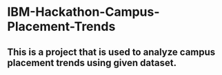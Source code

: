 # IBM-Hackathon-Campus-Placement-Trends

## This is a project that is used to analyze campus placement trends using given dataset.
